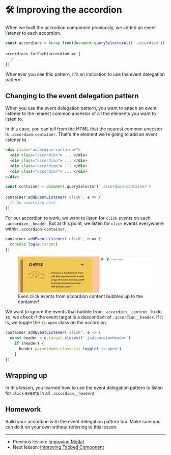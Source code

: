 # 🛠 Improving the accordion

When we built the accordion component previously, we added an event listener to each accordion.

```js
const accordions = Array.from(document.querySelectorAll('.accordion'))

accordions.forEach(accordion => {
  // ...
})
```

Whenever you see this pattern, it's an indication to use the event delegation pattern.

## Changing to the event delegation pattern

When you use the event delegation pattern, you want to attach an event listener to the nearest common ancestor of all the elements you want to listen to.

In this case, you can tell from the HTML that the nearest common ancestor is `.accordion-container`. That's the element we're going to add an event listener to.

```html
<div class="accordion-container">
  <div class="accordion"> ... </div>
  <div class="accordion"> ... </div>
  <div class="accordion"> ... </div>
  <div class="accordion"> ... </div>
</div>
```

```js
const container = document.querySelector('.accordion-container')

container.addEventListener('click', e => {
  // Do something here
})
```

For our accordion to work, we want to listen for `click` events on each `.accordion__header`. But at this point, we listen for `click` events everywhere within `.accordion-container`.

```js
container.addEventListener('click', e => {
  console.log(e.target)
})
```

<figure>
  <img src="../../images/components/accordion/events/events.gif" alt="GIF that show clicks on different elements in the accordion">
  <figcaption>Even click events from accordion content bubbles up to the container!</figcaption>
</figure>

We want to ignore the events that bubble from `.accordion__content`. To do so, we check if the event target is a descendant of `.accordion__header`. If it is, we toggle the `is-open` class on the accordion.

```js
container.addEventListener('click', e => {
  const header = e.target.closest('.jsAccordionHeader')
    if (header) {
      header.parentNode.classList.toggle('is-open')
    }
})
```

## Wrapping up

In this lesson, you learned how to use the event delegation pattern to listen for `click` events in all `.accordion__header`s

## Homework

Build your accordion with the event delegation pattern too. Make sure you can do it on your own without referring to this lesson.

---

- Previous lesson: [Improving Modal](06.improving-modal.md)
- Next lesson: [Improving Tabbed Component](08.improving-tabbed-component.md)
